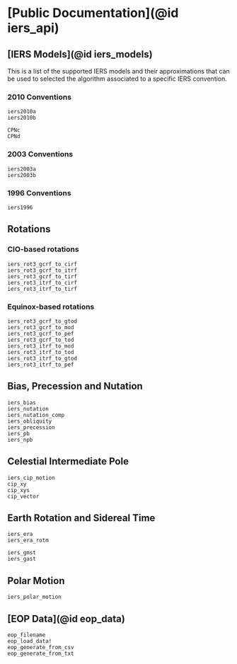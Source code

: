 
# [Public Documentation](@id iers_api)

## [IERS Models](@id iers_models)

This is a list of the supported IERS models and their approximations that can be used to 
selected the algorithm associated to a specific IERS convention. 

### 2010 Conventions

```@docs 
iers2010a 
iers2010b 

CPNc 
CPNd
```

### 2003 Conventions 

```@docs 
iers2003a 
iers2003b 
```

### 1996 Conventions 

```@docs 
iers1996 
```

## Rotations 

### CIO-based rotations
```@docs 
iers_rot3_gcrf_to_cirf 
iers_rot3_gcrf_to_itrf
iers_rot3_gcrf_to_tirf 
iers_rot3_itrf_to_cirf 
iers_rot3_itrf_to_tirf
```

### Equinox-based rotations 
```@docs
iers_rot3_gcrf_to_gtod
iers_rot3_gcrf_to_mod 
iers_rot3_gcrf_to_pef 
iers_rot3_gcrf_to_tod 
iers_rot3_itrf_to_mod 
iers_rot3_itrf_to_tod 
iers_rot3_itrf_to_gtod 
iers_rot3_itrf_to_pef 
```

## Bias, Precession and Nutation 

```@docs 
iers_bias 
iers_nutation 
iers_nutation_comp
iers_obliquity 
iers_precession
iers_pb
iers_npb
```

## Celestial Intermediate Pole 

```@docs 
iers_cip_motion
cip_xy
cip_xys
cip_vector 
```

## Earth Rotation and Sidereal Time 

```@docs 
iers_era 
iers_era_rotm 

iers_gmst 
iers_gast 
```

## Polar Motion 

```@docs 
iers_polar_motion
```

## [EOP Data](@id eop_data)

```@docs 
eop_filename
eop_load_data! 
eop_generate_from_csv 
eop_generate_from_txt
```